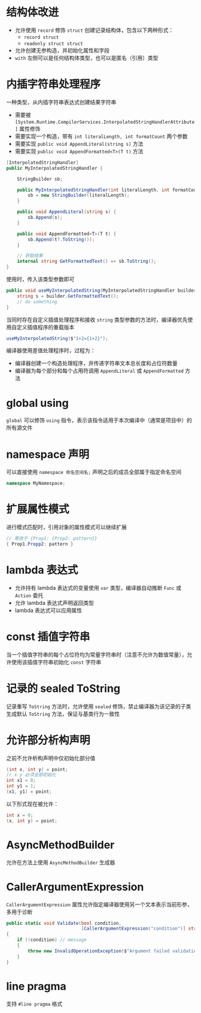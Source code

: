 # 结构体改进

- 允许使用 `record` 修饰 `struct` 创建记录结构体，包含以下两种形式：
	- `record struct`
	- `readonly struct struct`
- 允许创建无参构造，并初始化属性和字段
- `with` 左侧可以是任何结构体类型，也可以是匿名（引用）类型
# 内插字符串处理程序

一种类型，从内插字符串表达式创建结果字符串
- 需要被 `[System.Runtime.CompilerServices.InterpolatedStringHandlerAttribute]` 属性修饰
- 需要实现一个构造，带有 `int literalLength, int formatCount` 两个参数
- 需要实现 `public void AppendLiteral(string s)` 方法
- 需要实现 `public void AppendFormatted<T>(T t)` 方法

```c#
[InterpolatedStringHandler]
public MyInterpolatedStringHandler {

    StringBuilder sb;

    public MyInterpolatedStringHandler(int literalLength, int formatCount) {
        sb = new StringBuilder(literalLength);
    }

    public void AppendLiteral(string s) {
        sb.Append(s);
    }

    public void AppendFormatted<T>(T t) {
        sb.Append(t?.ToString());
    }

    // 获取结果
    internal string GetFormattedText() => sb.ToString();
}
```

使用时，传入该类型参数即可

```c#
public void useMyInterpolatedString(MyInterpolatedStringHandler builder) {
    string s = builder.GetFormattedText();
    // do something
}
```

当同时存在自定义插值处理程序和接收 `string` 类型参数的方法时，编译器优先使用自定义插值程序的重载版本

```c#
useMyInterpolatedString($"1+2={1+2}");
```

编译器使用差值处理程序时，过程为：
- 编译器创建一个构造处理程序，并传递字符串文本总长度和占位符数量
- 编译器为每个部分和每个占用符调用 `AppendLiteral` 或 `AppendFormatted` 方法
# global using

`global` 可以修饰 `using` 指令，表示该指令适用于本次编译中（通常是项目中）的所有源文件
# namespace 声明

可以直接使用 `namespace 命名空间名;` 声明之后的成员全部属于指定命名空间

```c#
namespace MyNamespace;
```
# 扩展属性模式

进行模式匹配时，引用对象的属性模式可以继续扩展

```c#
// 等效于 {Prop1: {Prop2: pattern}}
{ Prop1.Propp2: pattern }
```
# lambda 表达式

- 允许持有 lambda 表达式的变量使用 `var` 类型，编译器自动推断 `Func` 或 `Action` 委托
- 允许 lambda 表达式声明返回类型
- lambda 表达式可以应用属性
# const 插值字符串

当一个插值字符串的每个占位符均为常量字符串时（注意不允许为数值常量），允许使用该插值字符串初始化 `const` 字符串
# 记录的 sealed ToString

记录重写 `ToString` 方法时，允许使用 `sealed` 修饰，禁止编译器为该记录的子类生成默认 `ToString` 方法，保证与基类行为一致性
# 允许部分析构声明

之前不允许析构声明中仅初始化部分值

```c#
(int x, int y) = point;
// x y 必须全部初始化
int x1 = 0;
int y1 = 1;
(x1, y1) = point;
```

以下形式现在被允许：

```c#
int x = 0;
(x, int y) = point;
```
# AsyncMethodBuilder

允许在方法上使用 `AsyncMethodBuilder` 生成器
# CallerArgumentExpression

`CallerArgumentExpression` 属性允许指定编译器使用另一个文本表示当前形参，多用于诊断

```c#
public static void Validate(bool condition,
							[CallerArgumentExpression("condition")] string? message=null)
{
    if (!condition) // message
    {
        throw new InvalidOperationException($"Argument failed validation: <{message}>");
    }
}
```
# line pragma

支持 `#line pragma` 格式